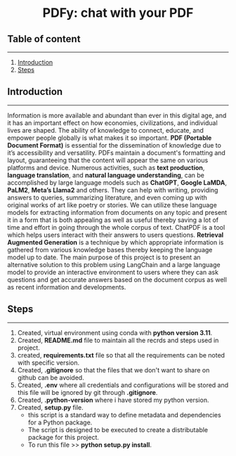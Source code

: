 # <div align="center">PDFy: chat with your PDF</div>


## Table of content
--------------

1. [Introduction](#introduction)
2. [Steps](#steps)


## Introduction
--------------
Information is more available and abundant than ever in this digital age, and it has an important effect on how economies, civilizations, and individual lives are shaped. The ability of knowledge to connect, educate, and empower people globally is what makes it so important. **PDF (Portable Document Format)** is essential for the dissemination of knowledge due to it’s accessibility and versatility. PDFs maintain a document's formatting and layout, guaranteeing that the content will appear the same on various platforms and device. Numerous activities, such as **text production**, **language translation**, and **natural language understanding**, can be accomplished by large language models such as **ChatGPT**, **Google LaMDA**, **PaLM2**, **Meta’s Llama2** and others. They can help with writing, providing answers to queries, summarizing literature, and even coming up with original works of art like poetry or stories. We can utilize these language models for extracting information from documents on any topic and present it in a form that is both appealing as well as useful thereby saving a lot of time and effort in going through the whole corpus of text. ChatPDF is a tool which helps users interact with their  answers to users questions. **Retrieval Augmented Generation** is a technique by which appropriate information is gathered from various knowledge bases thereby keeping the language model up to date. The main purpose of this project is to present an alternative solution to this problem using LangChain and a large language model to provide an interactive environment to users where they can ask questions and get accurate answers based on the document corpus as well as recent information and developments.


## Steps
--------------
1. Created, virtual environment using conda with **python version 3.11**.
2. Created, **README.md** file to maintain all the recrds and steps used in project.
3. created, **requirements.txt** file so that all the requirements can be noted with specific version.
4. Created, **.gitignore** so that the files that we don't want to share on github can be avoided.
5. Created, **.env** where all credentials and configurations will be stored and this file will be ignored by git through **.gitignore**.
6. Created, **.python-version** where i have stored my python version.
7. Created, **setup.py** file. 
   - this script is a standard way to define metadata and dependencies for a Python package.
   - The script is designed to be executed to create a distributable package for this project.
   - To run this file >> **python setup.py install**.

